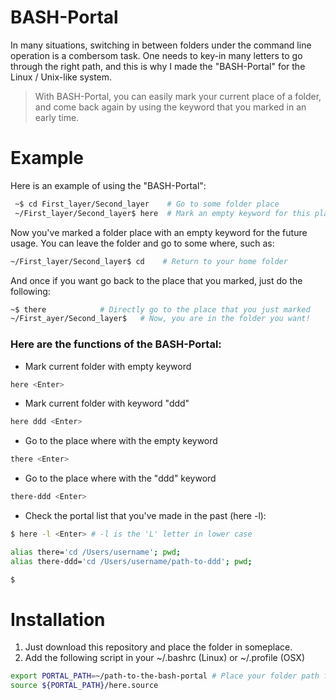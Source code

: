 # BASH-Portal

In many situations, switching in between folders under the command line operation is a combersom task.
One needs to key-in many letters to go through the right path, and this is why I made the "BASH-Portal" for the Linux / Unix-like system.

> With BASH-Portal, you can easily mark your current place of a folder, and come back again by using the keyword that you marked in an early time.

# Example
Here is an example of using the "BASH-Portal":
```sh
 ~$ cd First_layer/Second_layer    # Go to some folder place
 ~/First_layer/Second_layer$ here  # Mark an empty keyword for this place
 ```
 Now you've marked a folder place with an empty keyword for the future usage.
 You can leave the folder and go to some where, such as:
 ```sh
 ~/First_layer/Second_layer$ cd    # Return to your home folder
 ```
And once if you want go back to the place that you marked, just do the following:
 ```sh
 ~$ there            # Directly go to the place that you just marked
 ~/First_ayer/Second_layer$   # Now, you are in the folder you want!
```
### Here are the functions of the BASH-Portal:

 - Mark current folder with empty keyword
```sh
here <Enter>
```
 - Mark current folder with keyword "ddd"
```sh
here ddd <Enter>
```
 - Go to the place where with the empty keyword
```sh
there <Enter>
```
 - Go to the place where with the "ddd" keyword
```sh
there-ddd <Enter>
```
 - Check the portal list that you've made in the past (here -l):
```sh
$ here -l <Enter> # -l is the 'L' letter in lower case

alias there='cd /Users/username'; pwd;
alias there-ddd='cd /Users/username/path-to-ddd'; pwd;

$
```

# Installation
 1. Just download this repository and place the folder in someplace.
 2. Add the following script in your ~/.bashrc (Linux) or ~/.profile (OSX)
```sh
export PORTAL_PATH=~/path-to-the-bash-portal # Place your folder path for the "BASH-Portal" folder
source ${PORTAL_PATH}/here.source
```
